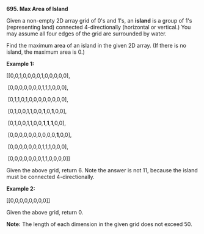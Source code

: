 
**695. Max Area of Island**

Given a non-empty 2D array grid of 0's and 1's, an **island** is a group of 1's (representing land) connected 4-directionally (horizontal or vertical.) You may assume all four edges of the grid are surrounded by water.

Find the maximum area of an island in the given 2D array. (If there is no island, the maximum area is 0.)

**Example 1:**

[[0,0,1,0,0,0,0,1,0,0,0,0,0],

 [0,0,0,0,0,0,0,1,1,1,0,0,0],

 [0,1,1,0,1,0,0,0,0,0,0,0,0],

 [0,1,0,0,1,1,0,0,**1**,0,**1**,0,0],

 [0,1,0,0,1,1,0,0,**1**,**1**,**1**,0,0],

 [0,0,0,0,0,0,0,0,0,0,**1**,0,0],

 [0,0,0,0,0,0,0,1,1,1,0,0,0],

 [0,0,0,0,0,0,0,1,1,0,0,0,0]]

Given the above grid, return 6. Note the answer is not 11, because the island must be connected 4-directionally.

**Example 2:**

[[0,0,0,0,0,0,0,0]]

Given the above grid, return 0.

**Note:** The length of each dimension in the given grid does not exceed 50.
